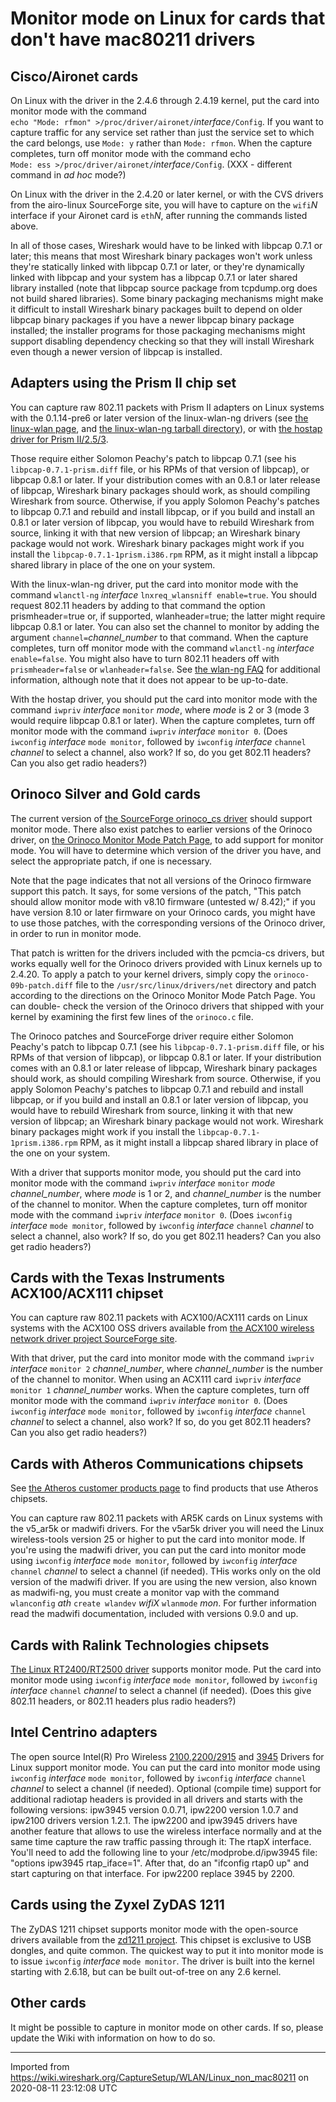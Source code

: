 # Monitor mode on Linux for cards that don't have mac80211 drivers

## Cisco/Aironet cards

On Linux with the driver in the 2.4.6 through 2.4.19 kernel, put the card into monitor mode with the command `echo "Mode: rfmon" >/proc/driver/aironet/`*interface*`/Config`. If you want to capture traffic for any service set rather than just the service set to which the card belongs, use `Mode: y` rather than `Mode: rfmon`. When the capture completes, turn off monitor mode with the command echo `Mode: ess >/proc/driver/aironet/`*interface*`/Config`. (XXX - different command in *ad hoc* mode?)

On Linux with the driver in the 2.4.20 or later kernel, or with the CVS drivers from the airo-linux SourceForge site, you will have to capture on the `wifi`*N* interface if your Aironet card is `eth`*N*, after running the commands listed above.

In all of those cases, Wireshark would have to be linked with libpcap 0.7.1 or later; this means that most Wireshark binary packages won't work unless they're statically linked with libpcap 0.7.1 or later, or they're dynamically linked with libpcap and your system has a libpcap 0.7.1 or later shared library installed (note that libpcap source package from tcpdump.org does not build shared libraries). Some binary packaging mechanisms might make it difficult to install Wireshark binary packages built to depend on older libpcap binary packages if you have a newer libpcap binary package installed; the installer programs for those packaging mechanisms might support disabling dependency checking so that they will install Wireshark even though a newer version of libpcap is installed.

## Adapters using the Prism II chip set

You can capture raw 802.11 packets with Prism II adapters on Linux systems with the 0.1.14-pre6 or later version of the linux-wlan-ng drivers (see [the linux-wlan page](http://www.linux-wlan.org/index.html), and [the linux-wlan-ng tarball directory](ftp://ftp.linux-wlan.org/pub/linux-wlan-ng/)), or with [the hostap driver for Prism II/2.5/3](http://hostap.epitest.fi/).

Those require either Solomon Peachy's patch to libpcap 0.7.1 (see his `libpcap-0.7.1-prism.diff` file, or his RPMs of that version of libpcap), or libpcap 0.8.1 or later. If your distribution comes with an 0.8.1 or later release of libpcap, Wireshark binary packages should work, as should compiling Wireshark from source. Otherwise, if you apply Solomon Peachy's patches to libpcap 0.7.1 and rebuild and install libpcap, or if you build and install an 0.8.1 or later version of libpcap, you would have to rebuild Wireshark from source, linking it with that new version of libpcap; an Wireshark binary package would not work. Wireshark binary packages might work if you install the `libpcap-0.7.1-1prism.i386.rpm` RPM, as it might install a libpcap shared library in place of the one on your system.

With the linux-wlan-ng driver, put the card into monitor mode with the command `wlanctl-ng` *interface* `lnxreq_wlansniff enable=true`. You should request 802.11 headers by adding to that command the option prismheader=true or, if supported, wlanheader=true; the latter might require libpcap 0.8.1 or later. You can also set the channel to monitor by adding the argument `channel=`*channel\_number* to that command. When the capture completes, turn off monitor mode with the command `wlanctl-ng` *interface* `enable=false`. You might also have to turn 802.11 headers off with `prismheader=false` or `wlanheader=false`. See [the wlan-ng FAQ](ftp://ftp.linux-wlan.org/pub/linux-wlan-ng/FAQ) for additional information, although note that it does not appear to be up-to-date.

With the hostap driver, you should put the card into monitor mode with the command `iwpriv` *interface* `monitor` *mode*, where *mode* is 2 or 3 (mode 3 would require libpcap 0.8.1 or later). When the capture completes, turn off monitor mode with the command `iwpriv` *interface* `monitor 0`. (Does `iwconfig` *interface* `mode monitor`, followed by `iwconfig` *interface* `channel` *channel* to select a channel, also work? If so, do you get 802.11 headers? Can you also get radio headers?)

## Orinoco Silver and Gold cards

The current version of [the SourceForge orinoco\_cs driver](http://www.nongnu.org/orinoco/) should support monitor mode. There also exist patches to earlier versions of the Orinoco driver, on [the Orinoco Monitor Mode Patch Page](http://airsnort.shmoo.com/orinocoinfo.html), to add support for monitor mode. You will have to determine which version of the driver you have, and select the appropriate patch, if one is necessary.

Note that the page indicates that not all versions of the Orinoco firmware support this patch. It says, for some versions of the patch, "This patch should allow monitor mode with v8.10 firmware (untested w/ 8.42);" if you have version 8.10 or later firmware on your Orinoco cards, you might have to use those patches, with the corresponding versions of the Orinoco driver, in order to run in monitor mode.

That patch is written for the drivers included with the pcmcia-cs drivers, but works equally well for the Orinoco drivers provided with Linux kernels up to 2.4.20. To apply a patch to your kernel drivers, simply copy the `orinoco-09b-patch.diff` file to the `/usr/src/linux/drivers/net` directory and patch according to the directions on the Orinoco Monitor Mode Patch Page. You can double- check the version of the Orinoco drivers that shipped with your kernel by examining the first few lines of the `orinoco.c` file.

The Orinoco patches and SourceForge driver require either Solomon Peachy's patch to libpcap 0.7.1 (see his `libpcap-0.7.1-prism.diff` file, or his RPMs of that version of libpcap), or libpcap 0.8.1 or later. If your distribution comes with an 0.8.1 or later release of libpcap, Wireshark binary packages should work, as should compiling Wireshark from source. Otherwise, if you apply Solomon Peachy's patches to libpcap 0.7.1 and rebuild and install libpcap, or if you build and install an 0.8.1 or later version of libpcap, you would have to rebuild Wireshark from source, linking it with that new version of libpcap; an Wireshark binary package would not work. Wireshark binary packages might work if you install the `libpcap-0.7.1-1prism.i386.rpm` RPM, as it might install a libpcap shared library in place of the one on your system.

With a driver that supports monitor mode, you should put the card into monitor mode with the command `iwpriv` *interface* `monitor` *mode* *channel\_number*, where *mode* is 1 or 2, and *channel\_number* is the number of the channel to monitor. When the capture completes, turn off monitor mode with the command `iwpriv` *interface* `monitor 0`. (Does `iwconfig` *interface* `mode monitor`, followed by `iwconfig` *interface* `channel` *channel* to select a channel, also work? If so, do you get 802.11 headers? Can you also get radio headers?)

## Cards with the Texas Instruments ACX100/ACX111 chipset

You can capture raw 802.11 packets with ACX100/ACX111 cards on Linux systems with the ACX100 OSS drivers available from [the ACX100 wireless network driver project SourceForge site](http://acx100.sourceforge.net/).

With that driver, put the card into monitor mode with the command `iwpriv` *interface* `monitor 2` *channel\_number*, where *channel\_number* is the number of the channel to monitor. When using an ACX111 card `iwpriv` *interface* `monitor 1` *channel\_number* works. When the capture completes, turn off monitor mode with the command `iwpriv` *interface* `monitor 0`. (Does `iwconfig` *interface* `mode monitor`, followed by `iwconfig` *interface* `channel` *channel* to select a channel, also work? If so, do you get 802.11 headers? Can you also get radio headers?)

## Cards with Atheros Communications chipsets

See [the Atheros customer products page](http://customerproducts.atheros.com/customerproducts/) to find products that use Atheros chipsets.

You can capture raw 802.11 packets with AR5K cards on Linux systems with the v5\_ar5k or madwifi drivers. For the v5ar5k driver you will need the Linux wireless-tools version 25 or higher to put the card into monitor mode. If you're using the madwifi driver, you can put the card into monitor mode using `iwconfig` *interface* `mode monitor`, followed by `iwconfig` *interface* `channel` *channel* to select a channel (if needed). THis works only on the old version of the madwifi driver. If you are using the new version, also known as madwifi-ng, you must create a monitor vap with the command `wlanconfig` *ath* `create wlandev` *wifiX* `wlanmode` *mon*. For further information read the madwifi documentation, included with versions 0.9.0 and up.

## Cards with Ralink Technologies chipsets

[The Linux RT2400/RT2500 driver](http://rt2x00.serialmonkey.com/) supports monitor mode. Put the card into monitor mode using `iwconfig` *interface* `mode monitor`, followed by `iwconfig` *interface* `channel` *channel* to select a channel (if needed). (Does this give 802.11 headers, or 802.11 headers plus radio headers?)

## Intel Centrino adapters

The open source Intel(R) Pro Wireless [2100](http://ipw2100.sourceforge.net/),[2200/2915](http://ipw2200.sourceforge.net/) and [3945](http://ipw3945.sourceforge.net/) Drivers for Linux support monitor mode. You can put the card into monitor mode using `iwconfig` *interface* `mode monitor`, followed by `iwconfig` *interface* `channel` *channel* to select a channel (if needed). Optional (compile time) support for additional radiotap headers is provided in all drivers and starts with the following versions: ipw3945 version 0.0.71, ipw2200 version 1.0.7 and ipw2100 drivers version 1.2.1. The ipw2200 and ipw3945 drivers have another feature that allows to use the wireless interface normally and at the same time capture the raw traffic passing through it: The rtapX interface. You'll need to add the following line to your /etc/modprobe.d/ipw3945 file: "options ipw3945 rtap\_iface=1". After that, do an "ifconfig rtap0 up" and start capturing on that interface. For ipw2200 replace 3945 by 2200.

## Cards using the Zyxel ZyDAS 1211

The ZyDAS 1211 chipset supports monitor mode with the open-source drivers available from the [zd1211 project](http://zd1211.ath.cx/). This chipset is exclusive to USB dongles, and quite common. The quickest way to put it into monitor mode is to issue `iwconfig` *interface* `mode monitor`. The driver is built into the kernel starting with 2.6.18, but can be built out-of-tree on any 2.6 kernel.

## Other cards

It might be possible to capture in monitor mode on other cards. If so, please update the Wiki with information on how to do so.

---

Imported from https://wiki.wireshark.org/CaptureSetup/WLAN/Linux_non_mac80211 on 2020-08-11 23:12:08 UTC
